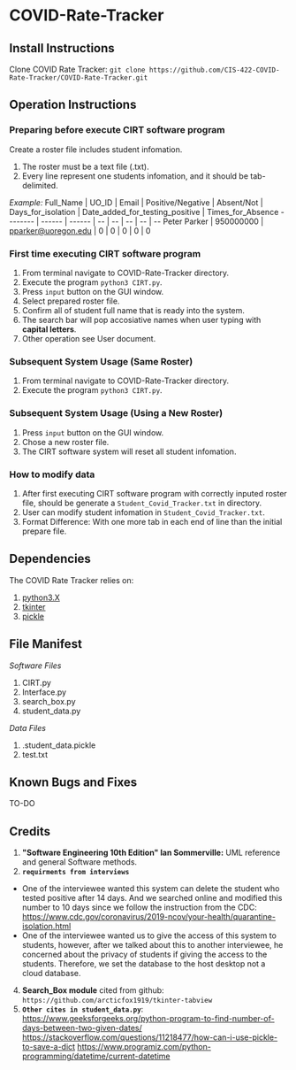 # COVID-Rate-Tracker
## Install Instructions
Clone COVID Rate Tracker: `git clone https://github.com/CIS-422-COVID-Rate-Tracker/COVID-Rate-Tracker.git`
## Operation Instructions
### Preparing before execute CIRT software program
Create a roster file includes student infomation.
1. The roster must be a text file (.txt).
2. Every line represent one students infomation, and it should be tab-delimited.

*Example:*
 Full_Name  | UO_ID  | Email  | Positive/Negative | Absent/Not  | Days_for_isolation | Date_added_for_testing_positive | Times_for_Absence
 -------- | ------ | ------  | --  | -- | -- | -- | -- 
 Peter Parker  | 950000000 | pparker@uoregon.edu | 0 | 0 | 0 | 0 | 0 

### First time executing CIRT software program
1. From terminal navigate to COVID-Rate-Tracker directory.
2. Execute the program `python3 CIRT.py`.
3. Press `input` button on the GUI window.
4. Select prepared roster file.
5. Confirm all of student full name that is ready into the system.
6. The search bar will pop accosiative names when user typing with **capital letters**.
7. Other operation see User document.

### Subsequent System Usage (Same Roster)
1. From terminal navigate to COVID-Rate-Tracker directory.
2. Execute the program `python3 CIRT.py`.

### Subsequent System Usage (Using a New Roster)
1. Press `input` button on the GUI window.
2. Chose a new roster file.
3. The CIRT software system will reset all student infomation.

### How to modify data
1. After first executing CIRT software program with correctly inputed roster file, should be generate a `Student_Covid_Tracker.txt` in directory.
2. User can modify student infomation in `Student_Covid_Tracker.txt`.
3. Format Difference: With one more tab in each end of line than the initial prepare file.

## Dependencies
The COVID Rate Tracker relies on:
1. [python3.X](https://www.python.org/downloads/) 
2. [tkinter](https://docs.python.org/3/library/tkinter.html)
3. [pickle](https://docs.python.org/3/library/pickle.html)

## File Manifest
*Software Files*
1. CIRT.py
2. Interface.py
3. search_box.py
4. student_data.py

*Data Files*
1. .student_data.pickle
2. test.txt

## Known Bugs and Fixes
TO-DO

## Credits
1. **"Software Engineering 10th Edition" Ian Sommerville:** UML reference and general Software methods.
2. **`requirments from interviews`**
 - One of the interviewee wanted this system can delete the student who tested positive after 14 days. And we searched online and modified this number to 10 days since we follow the instruction from the CDC: https://www.cdc.gov/coronavirus/2019-ncov/your-health/quarantine-isolation.html
  - One of the interviewee wanted us to give the access of this system to students, however, after we talked about this to another interviewee, he concerned about the privacy of students if giving the access to the students. Therefore, we set the database to the host desktop not a cloud database.
4. **Search_Box module** cited from github: `https://github.com/arcticfox1919/tkinter-tabview`
5. **`Other cites in student_data.py`**:
 https://www.geeksforgeeks.org/python-program-to-find-number-of-days-between-two-given-dates/
	https://stackoverflow.com/questions/11218477/how-can-i-use-pickle-to-save-a-dict
	https://www.programiz.com/python-programming/datetime/current-datetime

